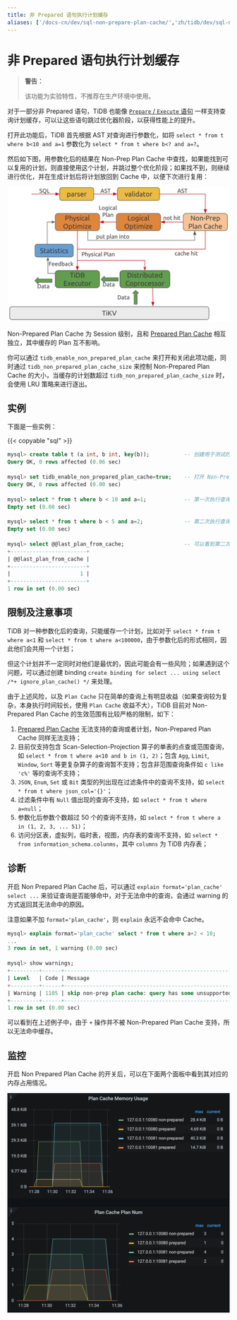 ```yaml
---
title: 非 Prepared 语句执行计划缓存
aliases: ['/docs-cn/dev/sql-non-prepare-plan-cache/','zh/tidb/dev/sql-non-prepare-plan-cache']
---
```


# 非 Prepared 语句执行计划缓存

> **警告：**
>
> 该功能为实验特性，不推荐在生产环境中使用。

对于一部分非 Prepared 语句，TiDB 也能像 [`Prepare` / `Execute` 语句](sql-prepared-plan-cache.md) 一样支持查询计划缓存，可以让这些语句跳过优化器阶段，以获得性能上的提升。

打开此功能后，TiDB 首先根据 AST 对查询进行参数化，如将 `select * from t where b<10 and a=1` 参数化为 `select * from t where b<? and a=?`。

然后如下图，用参数化后的结果在 Non-Prep Plan Cache 中查找，如果能找到可以复用的计划，则直接使用这个计划，并跳过整个优化阶段；如果找不到，则继续进行优化，并在生成计划后将计划放回到 Cache 中，以便下次进行复用：

![tidb-non-prepared-plan-cache](medial/../media/tidb-non-prepared-plan-cache.png)

Non-Prepared Plan Cache 为 Session 级别，且和 [Prepared Plan Cache](sql-prepared-plan-cache.md) 相互独立，其中缓存的 Plan 互不影响。

你可以通过 `tidb_enable_non_prepared_plan_cache` 来打开和关闭此项功能，同时通过 `tidb_non_prepared_plan_cache_size` 来控制 Non-Prepared Plan Cache 的大小，当缓存的计划数超过 `tidb_non_prepared_plan_cache_size` 时，会使用 LRU 策略来进行逐出。

## 实例

下面是一些实例：

{{< copyable "sql" >}}

```sql
mysql> create table t (a int, b int, key(b));           -- 创建用于测试的 table
Query OK, 0 rows affected (0.06 sec)

mysql> set tidb_enable_non_prepared_plan_cache=true;    -- 打开 Non-Prepared Plan Cache
Query OK, 0 rows affected (0.00 sec)

mysql> select * from t where b < 10 and a=1;            -- 第一次执行查询
Empty set (0.00 sec)

mysql> select * from t where b < 5 and a=2;             -- 第二次执行查询
Empty set (0.00 sec)

mysql> select @@last_plan_from_cache;                   -- 可以看到第二次执行的查询计划来自于 Cache
+------------------------+
| @@last_plan_from_cache |
+------------------------+
|                      1 |
+------------------------+
1 row in set (0.00 sec)
```

## 限制及注意事项

TiDB 对一种参数化后的查询，只能缓存一个计划，比如对于 `select * from t where a<1` 和 `select * from t where a<100000`，由于参数化后的形式相同，因此他们会共用一个计划；

但这个计划并不一定同时对他们是最优的，因此可能会有一些风险；如果遇到这个问题，可以通过创建 binding `create binding for select ... using select /*+ ignore_plan_cache() */` 来处理。

由于上述风险，以及 `Plan Cache` 只在简单的查询上有明显收益（如果查询较为复杂，本身执行时间较长，使用 `Plan Cache` 收益不大），TiDB 目前对 Non-Prepared Plan Cache 的生效范围有比较严格的限制，如下：

1. [Prepared Plan Cache](sql-prepared-plan-cache.md) 无法支持的查询或者计划，Non-Prepared Plan Cache 同样无法支持；
2. 目前仅支持包含 Scan-Selection-Projection 算子的单表的点查或范围查询，如 `select * from t where a<10 and b in (1, 2)`；包含 `Agg`, `Limit`, `Window`, `Sort` 等更复杂算子的查询暂不支持；包含非范围查询条件如 `c like 'c%'` 等的查询不支持；
3. `JSON`, `Enum`, `Set` 或 `Bit` 类型的列出现在过滤条件中的查询不支持，如 `select * from t where json_col='{}'`；
4. 过滤条件中有 `Null` 值出现的查询不支持，如 `select * from t where a=null`；
5. 参数化后参数个数超过 50 个的查询不支持，如 `select * from t where a in (1, 2, 3, ... 51)`；
6. 访问分区表，虚拟列，临时表，视图，内存表的查询不支持，如 `select * from information_schema.colunms`，其中 `columns` 为 TiDB 内存表；

## 诊断

开启 Non Prepared Plan Cache 后，可以通过 `explain format='plan_cache' select ...` 来验证查询是否能够命中，对于无法命中的查询，会通过 warning 的方式返回其无法命中的原因。

注意如果不加 `format='plan_cache'`，则 `explain` 永远不会命中 Cache。

```sql
mysql> explain format='plan_cache' select * from t where a+2 < 10;
...
3 rows in set, 1 warning (0.00 sec)

mysql> show warnings;
+---------+------+-----------------------------------------------------------------------+
| Level   | Code | Message                                                               |
+---------+------+-----------------------------------------------------------------------+
| Warning | 1105 | skip non-prep plan cache: query has some unsupported binary operation |
+---------+------+-----------------------------------------------------------------------+
1 row in set (0.00 sec)
```

可以看到在上述例子中，由于 `+` 操作并不被 Non-Prepared Plan Cache 支持，所以无法命中缓存。

## 监控

开启 Non Prepared Plan Cache 的开关后，可以在下面两个面板中看到其对应的内存占用情况。

![](media/tidb-non-prepared-plan-cache-metrics.png)